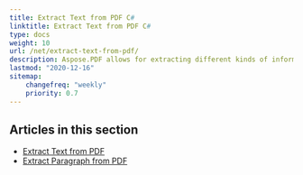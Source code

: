 ```yaml
---
title: Extract Text from PDF C#
linktitle: Extract Text from PDF C#
type: docs
weight: 10
url: /net/extract-text-from-pdf/
description: Aspose.PDF allows for extracting different kinds of information. This section contains articles on text extraction from PDF documents using Aspose.PDF in C#.
lastmod: "2020-12-16"
sitemap:
    changefreq: "weekly"
    priority: 0.7
---
```


## Articles in this section

- [Extract Text from PDF](/pdf/net/extract-text-from-all-pdf/)
- [Extract Paragraph from PDF](/pdf/net/extract-paragraph-from-pdf/)
